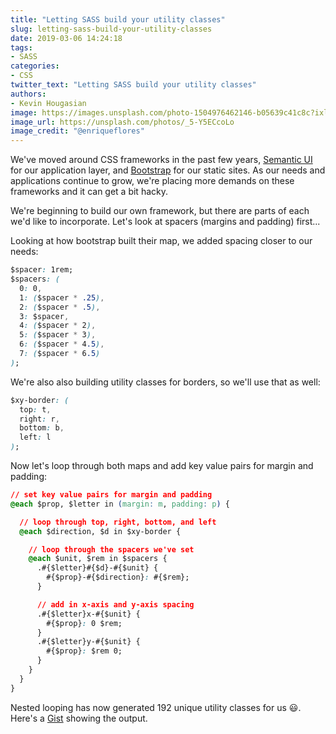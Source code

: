 ```yaml
---
title: "Letting SASS build your utility classes"
slug: letting-sass-build-your-utility-classes
date: 2019-03-06 14:24:18
tags:
- SASS
categories: 
- CSS
twitter_text: "Letting SASS build your utility classes"
authors: 
- Kevin Hougasian
image: https://images.unsplash.com/photo-1504976462146-b05639c41c8c?ixlib=rb-1.2.1&ixid=eyJhcHBfaWQiOjEyMDd9&auto=format&fit=crop&w=975&q=80
image_url: https://unsplash.com/photos/_5-Y5ECcoLo
image_credit: "@enriqueflores"
---
```


We've moved around CSS frameworks in the past few years, [Semantic UI](https://semantic-ui.com/) for our application layer, and [Bootstrap](https://getbootstrap.com/) for our static sites. As our needs and applications continue to grow, we're placing more demands on these frameworks and it can get a bit hacky.

We're beginning to build our own framework, but there are parts of each we'd like to incorporate. Let's look at spacers (margins and padding) first...

Looking at how bootstrap built their map, we added spacing closer to our needs:

```css
$spacer: 1rem;
$spacers: (
  0: 0,
  1: ($spacer * .25),
  2: ($spacer * .5),
  3: $spacer,
  4: ($spacer * 2),
  5: ($spacer * 3),
  6: ($spacer * 4.5),
  7: ($spacer * 6.5)
);
```

We're also also building utility classes for borders, so we'll use that as well:

```css
$xy-border: (
  top: t,
  right: r,
  bottom: b,
  left: l
);
```

Now let's loop through both maps and add key value pairs for margin and padding:

```css
// set key value pairs for margin and padding
@each $prop, $letter in (margin: m, padding: p) {

  // loop through top, right, bottom, and left
  @each $direction, $d in $xy-border {

    // loop through the spacers we've set
    @each $unit, $rem in $spacers {
      .#{$letter}#{$d}-#{$unit} {
        #{$prop}-#{$direction}: #{$rem};
      }

      // add in x-axis and y-axis spacing
      .#{$letter}x-#{$unit} {
        #{$prop}: 0 $rem;
      }
      .#{$letter}y-#{$unit} {
        #{$prop}: $rem 0;
      }
    }
  }
}
```

Nested looping has now generated 192 unique utility classes for us 😃. Here's a [Gist](https://gist.github.com/hougasian/63b519f6d74674087de5dcdac5ad7861) showing the output.
